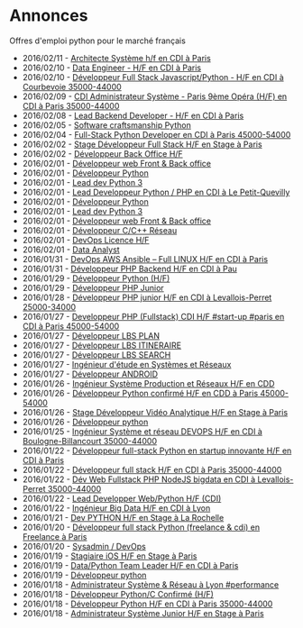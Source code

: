 # Annonces

Offres d'emploi python pour le marché français

* 2016/02/11 - [Architecte Système h/f en CDI à Paris](http://pyjobs.fr/job/1117/architecte-systeme-h-f-en-cdi-a-paris "Architecte Système h/f en CDI à Paris")
* 2016/02/10 - [Data Engineer - H/F en CDI à Paris](http://pyjobs.fr/job/1104/data-engineer-h-f-en-cdi-a-paris "Data Engineer - H/F en CDI à Paris")
* 2016/02/10 - [Développeur Full Stack Javascript/Python - H/F en CDI à Courbevoie 35000-44000](http://pyjobs.fr/job/1103/developpeur-full-stack-javascript-python-h-f-en-cdi-a-courbevoie-35000-44000 "Développeur Full Stack Javascript/Python - H/F en CDI à Courbevoie 35000-44000")
* 2016/02/09 - [CDI Administrateur Système - Paris 9ème Opéra (H/F) en CDI à Paris 35000-44000](http://pyjobs.fr/job/1102/cdi-administrateur-systeme-paris-9eme-opera-h-f-en-cdi-a-paris-35000-44000 "CDI Administrateur Système - Paris 9ème Opéra (H/F) en CDI à Paris 35000-44000")
* 2016/02/08 - [Lead Backend Developer - H/F en CDI à Paris](http://pyjobs.fr/job/1101/lead-backend-developer-h-f-en-cdi-a-paris "Lead Backend Developer - H/F en CDI à Paris")
* 2016/02/05 - [Software craftsmanship Python](http://pyjobs.fr/job/1100/software-craftsmanship-python "Software craftsmanship Python")
* 2016/02/04 - [Full-Stack Python Developer en CDI à Paris 45000-54000](http://pyjobs.fr/job/1099/full-stack-python-developer-en-cdi-a-paris-45000-54000 "Full-Stack Python Developer en CDI à Paris 45000-54000")
* 2016/02/02 - [Stage Développeur Full Stack H/F en Stage à Paris](http://pyjobs.fr/job/637/stage-developpeur-full-stack-h-f-en-stage-a-paris "Stage Développeur Full Stack H/F en Stage à Paris")
* 2016/02/02 - [Développeur Back Office H/F](http://pyjobs.fr/job/65/developpeur-back-office-h-f "Développeur Back Office H/F")
* 2016/02/01 - [Développeur web Front & Back office](http://pyjobs.fr/job/638/developpeur-web-front-back-office "Développeur web Front & Back office")
* 2016/02/01 - [Développeur Python](http://pyjobs.fr/job/643/developpeur-python "Développeur Python")
* 2016/02/01 - [Lead dev Python 3](http://pyjobs.fr/job/642/lead-dev-python-3 "Lead dev Python 3")
* 2016/02/01 - [Lead Developpeur Python / PHP en CDI à Le Petit-Quevilly](http://pyjobs.fr/job/2/lead-developpeur-python-php-en-cdi-a-le-petit-quevilly "Lead Developpeur Python / PHP en CDI à Le Petit-Quevilly")
* 2016/02/01 - [Développeur Python](http://pyjobs.fr/job/71/developpeur-python "Développeur Python")
* 2016/02/01 - [Lead dev Python 3](http://pyjobs.fr/job/73/lead-dev-python-3 "Lead dev Python 3")
* 2016/02/01 - [Développeur web Front & Back office](http://pyjobs.fr/job/69/developpeur-web-front-back-office "Développeur web Front & Back office")
* 2016/02/01 - [Développeur C/C++ Réseau](http://pyjobs.fr/job/76/developpeur-c-c-reseau "Développeur C/C++ Réseau")
* 2016/02/01 - [DevOps Licence H/F](http://pyjobs.fr/job/116/devops-licence-h-f "DevOps Licence H/F")
* 2016/02/01 - [Data Analyst](http://pyjobs.fr/job/59/data-analyst "Data Analyst")
* 2016/01/31 - [DevOps AWS Ansible – Full LINUX H/F en CDI à Paris](http://pyjobs.fr/job/189/devops-aws-ansible-full-linux-h-f-en-cdi-a-paris "DevOps AWS Ansible – Full LINUX H/F en CDI à Paris")
* 2016/01/31 - [Développeur PHP Backend H/F en CDI à Pau](http://pyjobs.fr/job/186/developpeur-php-backend-h-f-en-cdi-a-pau "Développeur PHP Backend H/F en CDI à Pau")
* 2016/01/29 - [Développeur Python (H/F)](http://pyjobs.fr/job/27/developpeur-python-h-f "Développeur Python (H/F)")
* 2016/01/29 - [Développeur PHP Junior](http://pyjobs.fr/job/21/developpeur-php-junior "Développeur PHP Junior")
* 2016/01/28 - [Développeur PHP junior H/F en CDI à Levallois-Perret 25000-34000](http://pyjobs.fr/job/185/developpeur-php-junior-h-f-en-cdi-a-levallois-perret-25000-34000 "Développeur PHP junior H/F en CDI à Levallois-Perret 25000-34000")
* 2016/01/27 - [Developpeur PHP (Fullstack)  CDI H/F #start-up #paris en CDI à Paris 45000-54000](http://pyjobs.fr/job/183/developpeur-php-fullstack-cdi-h-f-start-up-paris-en-cdi-a-paris-45000-54000 "Developpeur PHP (Fullstack)  CDI H/F #start-up #paris en CDI à Paris 45000-54000")
* 2016/01/27 - [Développeur LBS PLAN](http://pyjobs.fr/job/85/developpeur-lbs-plan "Développeur LBS PLAN")
* 2016/01/27 - [Développeur LBS ITINERAIRE](http://pyjobs.fr/job/83/developpeur-lbs-itineraire "Développeur LBS ITINERAIRE")
* 2016/01/27 - [Développeur LBS SEARCH](http://pyjobs.fr/job/88/developpeur-lbs-search "Développeur LBS SEARCH")
* 2016/01/27 - [Ingénieur d'étude en Systèmes et Réseaux](http://pyjobs.fr/job/44/ingenieur-detude-en-systemes-et-reseaux "Ingénieur d'étude en Systèmes et Réseaux")
* 2016/01/27 - [Développeur ANDROID](http://pyjobs.fr/job/79/developpeur-android "Développeur ANDROID")
* 2016/01/26 - [Ingénieur Système Production et Réseaux H/F en CDD](http://pyjobs.fr/job/181/ingenieur-systeme-production-et-reseaux-h-f-en-cdd "Ingénieur Système Production et Réseaux H/F en CDD")
* 2016/01/26 - [Développeur Python confirmé H/F en CDD à Paris 45000-54000](http://pyjobs.fr/job/179/developpeur-python-confirme-h-f-en-cdd-a-paris-45000-54000 "Développeur Python confirmé H/F en CDD à Paris 45000-54000")
* 2016/01/26 - [Stage Développeur Vidéo Analytique H/F en Stage à Paris](http://pyjobs.fr/job/177/stage-developpeur-video-analytique-h-f-en-stage-a-paris "Stage Développeur Vidéo Analytique H/F en Stage à Paris")
* 2016/01/26 - [Développeur python](http://pyjobs.fr/job/96/developpeur-python "Développeur python")
* 2016/01/25 - [Ingénieur Système et réseau DEVOPS H/F en CDI à Boulogne-Billancourt 35000-44000](http://pyjobs.fr/job/175/ingenieur-systeme-et-reseau-devops-h-f-en-cdi-a-boulogne-billancourt-35000-44000 "Ingénieur Système et réseau DEVOPS H/F en CDI à Boulogne-Billancourt 35000-44000")
* 2016/01/22 - [Développeur full-stack Python en startup innovante H/F en CDI à Paris](http://pyjobs.fr/job/173/developpeur-full-stack-python-en-startup-innovante-h-f-en-cdi-a-paris "Développeur full-stack Python en startup innovante H/F en CDI à Paris")
* 2016/01/22 - [Développeur full stack H/F en CDI à Paris 35000-44000](http://pyjobs.fr/job/171/developpeur-full-stack-h-f-en-cdi-a-paris-35000-44000 "Développeur full stack H/F en CDI à Paris 35000-44000")
* 2016/01/22 - [Dév Web Fullstack  PHP NodeJS bigdata en CDI à Levallois-Perret 35000-44000](http://pyjobs.fr/job/170/dev-web-fullstack-php-nodejs-bigdata-en-cdi-a-levallois-perret-35000-44000 "Dév Web Fullstack  PHP NodeJS bigdata en CDI à Levallois-Perret 35000-44000")
* 2016/01/22 - [Lead Developper Web/Python H/F (CDI)](http://pyjobs.fr/job/641/lead-developper-web-python-h-f-cdi "Lead Developper Web/Python H/F (CDI)")
* 2016/01/22 - [Ingénieur Big Data H/F en CDI à Lyon](http://pyjobs.fr/job/169/ingenieur-big-data-h-f-en-cdi-a-lyon "Ingénieur Big Data H/F en CDI à Lyon")
* 2016/01/21 - [Dev PYTHON H/F en Stage à La Rochelle](http://pyjobs.fr/job/167/dev-python-h-f-en-stage-a-la-rochelle "Dev PYTHON H/F en Stage à La Rochelle")
* 2016/01/20 - [Développeur full stack Python (freelance & cdi) en Freelance à Paris](http://pyjobs.fr/job/165/developpeur-full-stack-python-freelance-cdi-en-freelance-a-paris "Développeur full stack Python (freelance & cdi) en Freelance à Paris")
* 2016/01/20 - [Sysadmin / DevOps](http://pyjobs.fr/job/31/sysadmin-devops "Sysadmin / DevOps")
* 2016/01/19 - [Stagiaire iOS H/F en Stage à Paris](http://pyjobs.fr/job/163/stagiaire-ios-h-f-en-stage-a-paris "Stagiaire iOS H/F en Stage à Paris")
* 2016/01/19 - [Data/Python Team Leader H/F en CDI à Paris](http://pyjobs.fr/job/160/data-python-team-leader-h-f-en-cdi-a-paris "Data/Python Team Leader H/F en CDI à Paris")
* 2016/01/19 - [Développeur python](http://pyjobs.fr/job/135/developpeur-python "Développeur python")
* 2016/01/18 - [Administrateur Système & Réseau à Lyon #performance](http://pyjobs.fr/job/1105/administrateur-systeme-reseau-a-lyon-performance "Administrateur Système & Réseau à Lyon #performance")
* 2016/01/18 - [Développeur Python/C Confirmé (H/F)](http://pyjobs.fr/job/640/developpeur-python-c-confirme-h-f "Développeur Python/C Confirmé (H/F)")
* 2016/01/18 - [Développeur Python H/F en CDI à Paris 35000-44000](http://pyjobs.fr/job/159/developpeur-python-h-f-en-cdi-a-paris-35000-44000 "Développeur Python H/F en CDI à Paris 35000-44000")
* 2016/01/18 - [Administrateur Système Junior H/F en Stage à Paris](http://pyjobs.fr/job/157/administrateur-systeme-junior-h-f-en-stage-a-paris "Administrateur Système Junior H/F en Stage à Paris")

